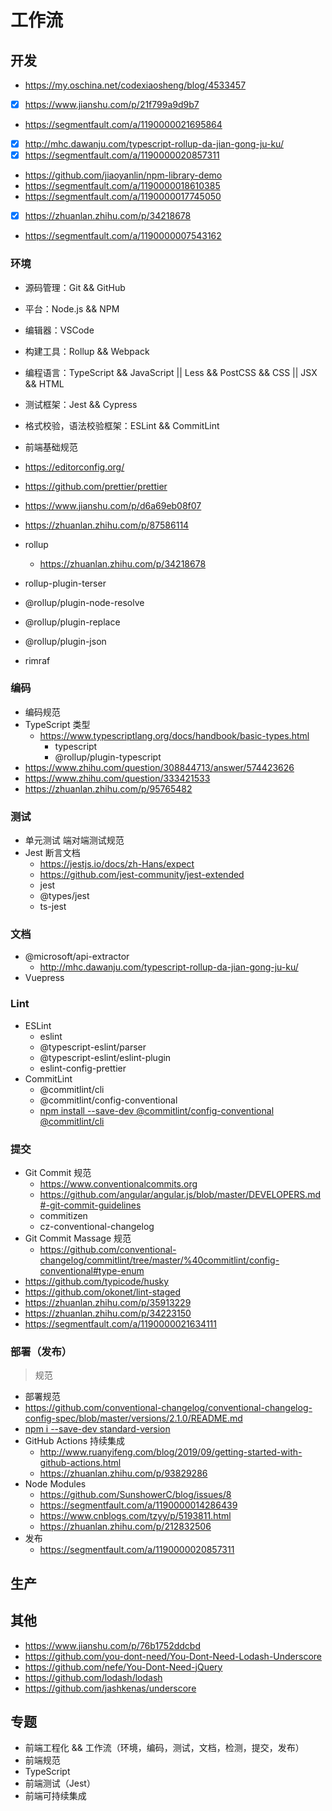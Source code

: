 # 工作流

## 开发

- https://my.oschina.net/codexiaosheng/blog/4533457
- [x] https://www.jianshu.com/p/21f799a9d9b7
- https://segmentfault.com/a/1190000021695864
- [x] http://mhc.dawanju.com/typescript-rollup-da-jian-gong-ju-ku/
- [x] https://segmentfault.com/a/1190000020857311
- https://github.com/jiaoyanlin/npm-library-demo
- https://segmentfault.com/a/1190000018610385
- https://segmentfault.com/a/1190000017745050
- [x] https://zhuanlan.zhihu.com/p/34218678
- https://segmentfault.com/a/1190000007543162


### 环境

- 源码管理：Git && GitHub
- 平台：Node.js && NPM
- 编辑器：VSCode
- 构建工具：Rollup  && Webpack
- 编程语言：TypeScript && JavaScript || Less && PostCSS && CSS || JSX && HTML
- 测试框架：Jest && Cypress
- 格式校验，语法校验框架：ESLint && CommitLint

- 前端基础规范
- https://editorconfig.org/
- https://github.com/prettier/prettier
- https://www.jianshu.com/p/d6a69eb08f07
- https://zhuanlan.zhihu.com/p/87586114
- rollup
  - https://zhuanlan.zhihu.com/p/34218678
- rollup-plugin-terser
- @rollup/plugin-node-resolve
- @rollup/plugin-replace
- @rollup/plugin-json
- rimraf


### 编码

- 编码规范
- TypeScript 类型
  - https://www.typescriptlang.org/docs/handbook/basic-types.html
    - typescript
    - @rollup/plugin-typescript
- https://www.zhihu.com/question/308844713/answer/574423626
- https://www.zhihu.com/question/333421533
- https://zhuanlan.zhihu.com/p/95765482


### 测试

- 单元测试 端对端测试规范
- Jest 断言文档
  - https://jestjs.io/docs/zh-Hans/expect
  - https://github.com/jest-community/jest-extended
  - jest
  - @types/jest
  - ts-jest


### 文档

- @microsoft/api-extractor
  - http://mhc.dawanju.com/typescript-rollup-da-jian-gong-ju-ku/
- Vuepress

### Lint

- ESLint
  - eslint
  - @typescript-eslint/parser
  - @typescript-eslint/eslint-plugin
  - eslint-config-prettier
- CommitLint
  - @commitlint/cli
  - @commitlint/config-conventional
  - [npm install --save-dev @commitlint/config-conventional @commitlint/cli](https://github.com/conventional-changelog/commitlint)


### 提交

- Git Commit 规范
  - https://www.conventionalcommits.org
  - https://github.com/angular/angular.js/blob/master/DEVELOPERS.md#-git-commit-guidelines
  - commitizen
  - cz-conventional-changelog
- Git Commit Massage 规范
  - https://github.com/conventional-changelog/commitlint/tree/master/%40commitlint/config-conventional#type-enum
- https://github.com/typicode/husky
- https://github.com/okonet/lint-staged
- https://zhuanlan.zhihu.com/p/35913229
- https://zhuanlan.zhihu.com/p/34223150
- https://segmentfault.com/a/1190000021634111


### 部署（发布）

> 规范

- 部署规范
- https://github.com/conventional-changelog/conventional-changelog-config-spec/blob/master/versions/2.1.0/README.md
- [npm i --save-dev standard-version](https://github.com/conventional-changelog/standard-version)
- GitHub Actions 持续集成
  - http://www.ruanyifeng.com/blog/2019/09/getting-started-with-github-actions.html
  - https://zhuanlan.zhihu.com/p/93829286
- Node Modules
  - https://github.com/SunshowerC/blog/issues/8
  - https://segmentfault.com/a/1190000014286439
  - https://www.cnblogs.com/tzyy/p/5193811.html
  - https://zhuanlan.zhihu.com/p/212832506
- 发布
  - https://segmentfault.com/a/1190000020857311


## 生产


## 其他

- https://www.jianshu.com/p/76b1752ddcbd
- https://github.com/you-dont-need/You-Dont-Need-Lodash-Underscore
- https://github.com/nefe/You-Dont-Need-jQuery
- https://github.com/lodash/lodash
- https://github.com/jashkenas/underscore


## 专题

- 前端工程化 && 工作流（环境，编码，测试，文档，检测，提交，发布）
- 前端规范
- TypeScript
- 前端测试（Jest）
- 前端可持续集成

